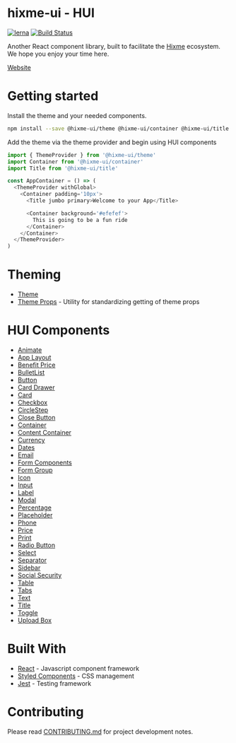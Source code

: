 hixme-ui - HUI
===============
[![lerna](https://img.shields.io/badge/maintained%20with-lerna-cc00ff.svg)](https://lernajs.io/)
[![Build Status](https://travis-ci.org/hixme/hixme-ui.svg?branch=master)](https://travis-ci.org/hixme/hixme-ui)

Another React component library, built to facilitate the
[Hixme](https://hixme.com/) ecosystem. We hope you enjoy your time here.

[Website](https://hixme.github.io/hixme-ui)

# Getting started

Install the theme and your needed components.

```bash
npm install --save @hixme-ui/theme @hixme-ui/container @hixme-ui/title
```

Add the theme via the theme provider and begin using HUI components

```javascript
import { ThemeProvider } from '@hixme-ui/theme'
import Container from '@hixme-ui/container'
import Title from '@hixme-ui/title'

const AppContainer = () => (
  <ThemeProvider withGlobal>
    <Container padding='10px'>
      <Title jumbo primary>Welcome to your App</Title>

      <Container background='#efefef'>
        This is going to be a fun ride
      </Container>
    </Container>
  </ThemeProvider>
)
```

# Theming 

- [Theme](https://github.com/hixme/hixme-ui/tree/master/packages/theme)
- [Theme Props](https://github.com/hixme/hixme-ui/tree/master/packages/theme-props) - Utility for standardizing getting of theme props

# HUI Components

- [Animate](https://github.com/hixme/hixme-ui/tree/master/packages/animate)
- [App Layout](https://github.com/hixme/hixme-ui/tree/master/packages/app-layout)
- [Benefit Price](https://github.com/hixme/hixme-ui/tree/master/packages/benefit-price)
- [BulletList](https://github.com/hixme/hixme-ui/tree/master/packages/bullet-list)
- [Button](https://github.com/hixme/hixme-ui/tree/master/packages/button)
- [Card Drawer](https://github.com/hixme/hixme-ui/tree/master/packages/card-drawer)
- [Card](https://github.com/hixme/hixme-ui/tree/master/packages/card)
- [Checkbox](https://github.com/hixme/hixme-ui/tree/master/packages/checkbox)
- [CircleStep](https://github.com/hixme/hixme-ui/tree/master/packages/circle-step)
- [Close Button](https://github.com/hixme/hixme-ui/tree/master/packages/close-button)
- [Container](https://github.com/hixme/hixme-ui/tree/master/packages/container)
- [Content Container](https://github.com/hixme/hixme-ui/tree/master/packages/content-container)
- [Currency](https://github.com/hixme/hixme-ui/tree/master/packages/currency)
- [Dates](https://github.com/hixme/hixme-ui/tree/master/packages/dates)
- [Email](https://github.com/hixme/hixme-ui/tree/master/packages/email)
- [Form Components](https://github.com/hixme/hixme-ui/tree/master/packages/forms)
- [Form Group](https://github.com/hixme/hixme-ui/tree/master/packages/form-group)
- [Icon](https://github.com/hixme/hixme-ui/tree/master/packages/icon)
- [Input](https://github.com/hixme/hixme-ui/tree/master/packages/input)
- [Label](https://github.com/hixme/hixme-ui/tree/master/packages/label)
- [Modal](https://github.com/hixme/hixme-ui/tree/master/packages/modal)
- [Percentage](https://github.com/hixme/hixme-ui/tree/master/packages/percentage)
- [Placeholder](https://github.com/hixme/hixme-ui/tree/master/packages/placeholder)
- [Phone](https://github.com/hixme/hixme-ui/tree/master/packages/phone)
- [Price](https://github.com/hixme/hixme-ui/tree/master/packages/price)
- [Print](https://github.com/hixme/hixme-ui/tree/master/packages/print)
- [Radio Button](https://github.com/hixme/hixme-ui/tree/master/packages/radio-button)
- [Select](https://github.com/hixme/hixme-ui/tree/master/packages/select)
- [Separator](https://github.com/hixme/hixme-ui/tree/master/packages/separator)
- [Sidebar](https://github.com/hixme/hixme-ui/tree/master/packages/sidebar)
- [Social Security](https://github.com/hixme/hixme-ui/tree/master/packages/social-security)
- [Table](https://github.com/hixme/hixme-ui/tree/master/packages/table)
- [Tabs](https://github.com/hixme/hixme-ui/tree/master/packages/tabs)
- [Text](https://github.com/hixme/hixme-ui/tree/master/packages/text)
- [Title](https://github.com/hixme/hixme-ui/tree/master/packages/title)
- [Toggle](https://github.com/hixme/hixme-ui/tree/master/packages/toggle)
- [Upload Box](https://github.com/hixme/hixme-ui/tree/master/packages/upload-box)

# Built With
- [React](https://reactjs.org/) - Javascript component framework
- [Styled Components](https://www.styled-components.com) - CSS management
- [Jest](https://facebook.github.io/jest/) - Testing framework

# Contributing
Please read
[CONTRIBUTING.md](https://github.com/hixme/hixme-ui/blob/master/CONTRIBUTING.md)
for project development notes.



